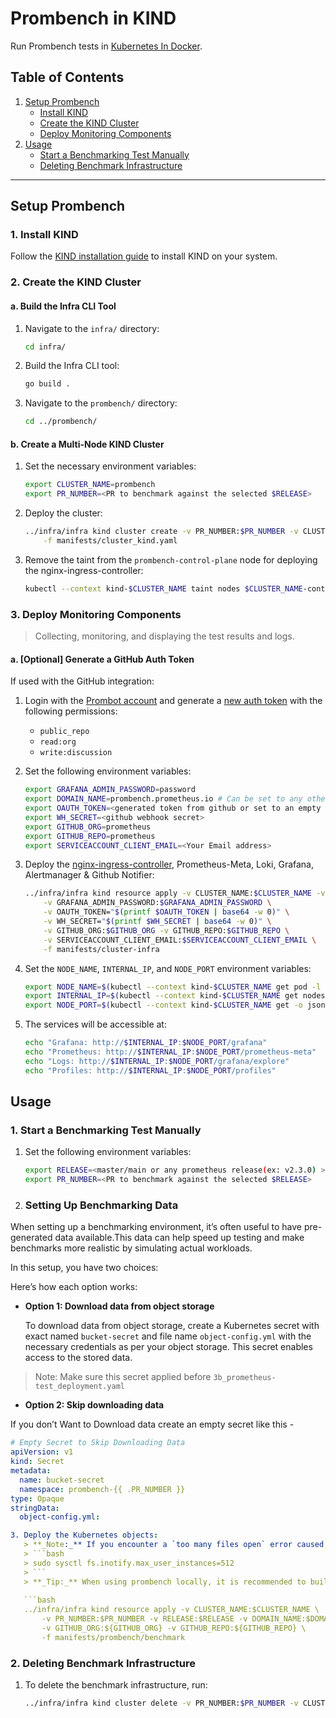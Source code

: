 # Prombench in KIND

Run Prombench tests in [Kubernetes In Docker](https://kind.sigs.k8s.io/).

## Table of Contents

1. [Setup Prombench](#setup-prombench)
   - [Install KIND](#install-kind)
   - [Create the KIND Cluster](#create-the-kind-cluster)
   - [Deploy Monitoring Components](#deploy-monitoring-components)
2. [Usage](#usage)
   - [Start a Benchmarking Test Manually](#start-a-benchmarking-test-manually)
   - [Deleting Benchmark Infrastructure](#deleting-benchmark-infrastructure)

---

## Setup Prombench

### 1. Install KIND

Follow the [KIND installation guide](https://kind.sigs.k8s.io/docs/user/quick-start/) to install KIND on your system.

### 2. Create the KIND Cluster

#### a. Build the Infra CLI Tool

1. Navigate to the `infra/` directory:
   ```bash
   cd infra/
   ```
2. Build the Infra CLI tool:
   ```bash
   go build .
   ```
3. Navigate to the `prombench/` directory:
   ```bash
   cd ../prombench/
   ```

#### b. Create a Multi-Node KIND Cluster

1. Set the necessary environment variables:
   ```bash
   export CLUSTER_NAME=prombench
   export PR_NUMBER=<PR to benchmark against the selected $RELEASE>
   ```
2. Deploy the cluster:
   ```bash
   ../infra/infra kind cluster create -v PR_NUMBER:$PR_NUMBER -v CLUSTER_NAME:$CLUSTER_NAME \
       -f manifests/cluster_kind.yaml
   ```
3. Remove the taint from the `prombench-control-plane` node for deploying the nginx-ingress-controller:
   ```bash
   kubectl --context kind-$CLUSTER_NAME taint nodes $CLUSTER_NAME-control-plane node-role.kubernetes.io/control-plane-
   ```

### 3. Deploy Monitoring Components

> Collecting, monitoring, and displaying the test results and logs.

#### a. [Optional] Generate a GitHub Auth Token

If used with the GitHub integration:

1. Login with the [Prombot account](https://github.com/prombot) and generate a [new auth token](https://github.com/settings/tokens) with the following permissions:
   - `public_repo`
   - `read:org`
   - `write:discussion`

2. Set the following environment variables:
   ```bash
   export GRAFANA_ADMIN_PASSWORD=password
   export DOMAIN_NAME=prombench.prometheus.io # Can be set to any other custom domain or an empty string when not used with the Github integration.
   export OAUTH_TOKEN=<generated token from github or set to an empty string " ">
   export WH_SECRET=<github webhook secret>
   export GITHUB_ORG=prometheus
   export GITHUB_REPO=prometheus
   export SERVICEACCOUNT_CLIENT_EMAIL=<Your Email address>
   ```

3. Deploy the [nginx-ingress-controller](https://github.com/kubernetes/ingress-nginx), Prometheus-Meta, Loki, Grafana, Alertmanager & Github Notifier:
   ```bash
   ../infra/infra kind resource apply -v CLUSTER_NAME:$CLUSTER_NAME -v DOMAIN_NAME:$DOMAIN_NAME \
       -v GRAFANA_ADMIN_PASSWORD:$GRAFANA_ADMIN_PASSWORD \
       -v OAUTH_TOKEN="$(printf $OAUTH_TOKEN | base64 -w 0)" \
       -v WH_SECRET="$(printf $WH_SECRET | base64 -w 0)" \
       -v GITHUB_ORG:$GITHUB_ORG -v GITHUB_REPO:$GITHUB_REPO \
       -v SERVICEACCOUNT_CLIENT_EMAIL:$SERVICEACCOUNT_CLIENT_EMAIL \
       -f manifests/cluster-infra
   ```

4. Set the `NODE_NAME`, `INTERNAL_IP`, and `NODE_PORT` environment variables:
   ```bash
   export NODE_NAME=$(kubectl --context kind-$CLUSTER_NAME get pod -l "app=grafana" -o=jsonpath='{.items[*].spec.nodeName}')
   export INTERNAL_IP=$(kubectl --context kind-$CLUSTER_NAME get nodes $NODE_NAME -o jsonpath='{.status.addresses[?(@.type=="InternalIP")].address}')
   export NODE_PORT=$(kubectl --context kind-$CLUSTER_NAME get -o jsonpath="{.spec.ports[0].nodePort}" services grafana)
   ```

5. The services will be accessible at:
   ```bash
   echo "Grafana: http://$INTERNAL_IP:$NODE_PORT/grafana"
   echo "Prometheus: http://$INTERNAL_IP:$NODE_PORT/prometheus-meta"
   echo "Logs: http://$INTERNAL_IP:$NODE_PORT/grafana/explore"
   echo "Profiles: http://$INTERNAL_IP:$NODE_PORT/profiles"
   ```

## Usage

### 1. Start a Benchmarking Test Manually

1. Set the following environment variables:
   ```bash
   export RELEASE=<master/main or any prometheus release(ex: v2.3.0) >
   export PR_NUMBER=<PR to benchmark against the selected $RELEASE>
   ```

2. ### Setting Up Benchmarking Data

When setting up a benchmarking environment, it’s often useful to have pre-generated data available.This data can help speed up testing and make benchmarks more realistic by simulating actual workloads.

In this setup, you have two choices:

Here’s how each option works:
- **Option 1: Download data from object storage**

   To download data from object storage, create a Kubernetes secret with exact named `bucket-secret` and file name ```object-config.yml```  with the necessary credentials as per your object storage. This secret enables access to the stored data.
> Note: Make sure this secret applied before ```3b_prometheus-test_deployment.yaml```

- **Option 2: Skip downloading data**

If you don’t Want to Download data create an empty secret like this -

```yaml
# Empty Secret to Skip Downloading Data
apiVersion: v1
kind: Secret
metadata:
  name: bucket-secret
  namespace: prombench-{{ .PR_NUMBER }} 
type: Opaque
stringData:
  object-config.yml: 

3. Deploy the Kubernetes objects:
   > **_Note:_** If you encounter a `too many files open` error caused by promtail, increase the default value of `/proc/sys/fs/inotify/max_user_instances` from 128 to 512:
   > ```bash
   > sudo sysctl fs.inotify.max_user_instances=512
   > ```
   > **_Tip:_** When using prombench locally, it is recommended to build all the Docker images of tools under the `tools/` directory. Instructions are available in their respective `README.md` files.
   
   ```bash
   ../infra/infra kind resource apply -v CLUSTER_NAME:$CLUSTER_NAME \
       -v PR_NUMBER:$PR_NUMBER -v RELEASE:$RELEASE -v DOMAIN_NAME:$DOMAIN_NAME \
       -v GITHUB_ORG:${GITHUB_ORG} -v GITHUB_REPO:${GITHUB_REPO} \
       -f manifests/prombench/benchmark
   ```

### 2. Deleting Benchmark Infrastructure

1. To delete the benchmark infrastructure, run:
   ```bash
   ../infra/infra kind cluster delete -v PR_NUMBER:$PR_NUMBER -v CLUSTER_NAME:$CLUSTER_NAME -f manifests/cluster_kind.yaml
   ```
